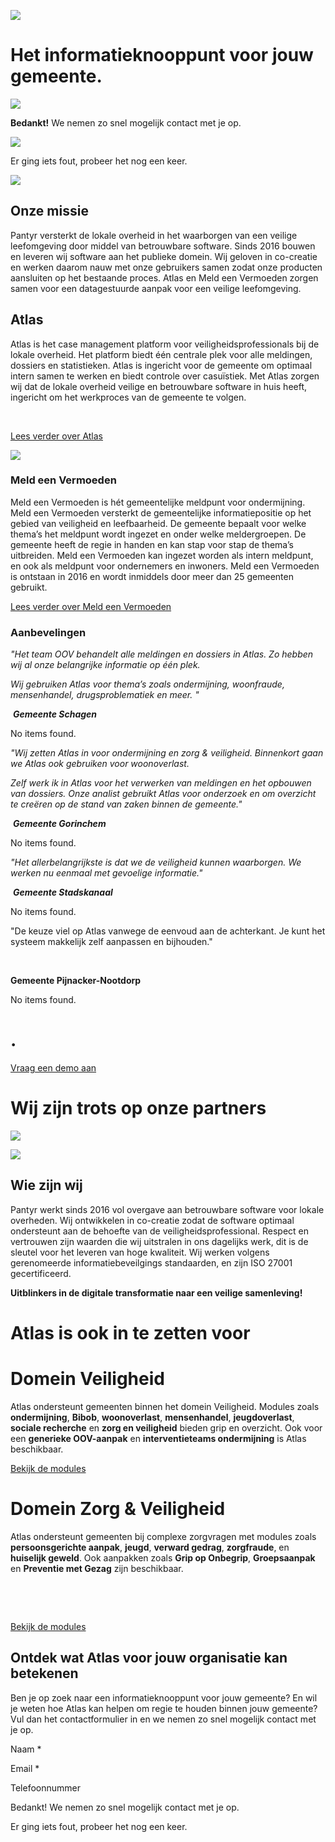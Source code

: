 ![](https://cdn.prod.website-files.com/61ec9c1b1878ba34a70ecbf9/628bd3d72038c54426e4440c_White%20Background%20Horizontal.png)

# Het **informatieknooppunt** voor jouw gemeente.

![](https://cdn.prod.website-files.com/61ec9c1b1878ba34a70ecbf9/628bd3d72038c54426e4440c_White%20Background%20Horizontal.png)

**Bedankt!** We nemen zo snel mogelijk contact met je op.

![](https://cdn.prod.website-files.com/61ec9c1b1878ba34a70ecbf9/628bd5bc1a063e47128fc6e7_AtlasDossiers.gif)

Er ging iets fout, probeer het nog een keer.

![](https://cdn.prod.website-files.com/61ec9c1b1878ba34a70ecbf9/628bd5bc1a063e47128fc6e7_AtlasDossiers.gif)

## **Onze missie**

Pantyr versterkt de lokale overheid in het waarborgen van een veilige leefomgeving door middel van betrouwbare software. Sinds 2016 bouwen en leveren wij software aan het publieke domein. Wij geloven in co-creatie en werken daarom nauw met onze gebruikers samen zodat onze producten aansluiten op het bestaande proces. Atlas en Meld een Vermoeden zorgen samen voor een datagestuurde aanpak voor een veilige leefomgeving.

## Atlas

Atlas is het case management platform voor veiligheidsprofessionals bij de lokale overheid. Het platform biedt één centrale plek voor alle meldingen, dossiers en statistieken. Atlas is ingericht voor de gemeente om optimaal intern samen te werken en biedt controle over casuïstiek. Met Atlas zorgen wij dat de lokale overheid veilige en betrouwbare software in huis heeft, ingericht om het werkproces van de gemeente te volgen.

‍

[Lees verder over Atlas](https://www.pantyr.nl/atlas)

![](https://cdn.prod.website-files.com/61ec9c1b1878ba34a70ecbf9/61ec9c1b1878ba36290ecc3c_mev-atlas-platform.png)

### Meld een Vermoeden

Meld een Vermoeden is hét gemeentelijke meldpunt voor ondermijning. Meld een Vermoeden versterkt de gemeentelijke informatiepositie op het gebied van veiligheid en leefbaarheid. De gemeente bepaalt voor welke thema’s het meldpunt wordt ingezet en onder welke meldergroepen. De gemeente heeft de regie in handen en kan stap voor stap de thema’s uitbreiden. Meld een Vermoeden kan ingezet worden als intern meldpunt, en ook als meldpunt voor ondernemers en inwoners. Meld een Vermoeden is ontstaan in 2016 en wordt inmiddels door meer dan 25 gemeenten gebruikt.

[Lees verder over Meld een Vermoeden](https://www.pantyr.nl/meldeenvermoeden)

### Aanbevelingen

_"Het team OOV behandelt alle meldingen en dossiers in Atlas. Zo hebben wij al onze belangrijke informatie op één plek._

_Wij gebruiken Atlas voor thema’s zoals ondermijning, woonfraude, mensenhandel, drugsproblematiek en meer. "_

_‍_ **_Gemeente Schagen_**

No items found.

_"Wij zetten Atlas in voor ondermijning en zorg & veiligheid. Binnenkort gaan we Atlas ook gebruiken voor woonoverlast._

_Zelf werk ik in Atlas voor het verwerken van meldingen en het opbouwen van dossiers. Onze analist gebruikt Atlas voor onderzoek en om overzicht te creëren op de stand van zaken binnen de gemeente."_

_‍_ **_Gemeente Gorinchem_**

No items found.

_"Het allerbelangrijkste is dat we de veiligheid kunnen waarborgen. We werken nu eenmaal met gevoelige informatie."_

_‍_ **_Gemeente Stadskanaal_**

No items found.

"De keuze viel op Atlas vanwege de eenvoud aan de achterkant. Je kunt het systeem makkelijk zelf aanpassen en bijhouden."

‍

**Gemeente Pijnacker-Nootdorp**

No items found.

# .

[Vraag een demo aan](https://www.pantyr.nl/contact)

# Wij zijn trots op onze partners

![](https://cdn.prod.website-files.com/61ec9c1b1878ba34a70ecbf9/6813323e0660c565a93ae255_Pantyr%20samenwerking%20rechts%202.0.jpg)

![](https://cdn.prod.website-files.com/61ec9c1b1878ba34a70ecbf9/6813323d37ee1348f2735ba6_Samenwerkingen%20Pantyr%20Links%202.0.jpg)

## Wie zijn wij

Pantyr werkt sinds 2016 vol overgave aan betrouwbare software voor lokale overheden. Wij ontwikkelen in co-creatie zodat de software optimaal ondersteunt aan de behoefte van de veiligheidsprofessional. Respect en vertrouwen zijn waarden die wij uitstralen in ons dagelijks werk, dit is de sleutel voor het leveren van hoge kwaliteit. Wij werken volgens gerenomeerde informatiebeveilgings standaarden, en zijn ISO 27001 gecertificeerd.

**Uitblinkers in de digitale transformatie naar een veilige samenleving!**

# Atlas is ook in te zetten voor

# Domein Veiligheid

Atlas ondersteunt gemeenten binnen het domein Veiligheid. Modules zoals **ondermijning**, **Bibob**, **woonoverlast**, **mensenhandel**, **jeugdoverlast**, **sociale recherche** en **zorg en veiligheid** bieden grip en overzicht. Ook voor een **generieke OOV-aanpak** en **interventieteams ondermijning** is Atlas beschikbaar.

[Bekijk de modules](https://www.pantyr.nl/domein-veiligheid)

# Domein Zorg & Veiligheid

Atlas ondersteunt gemeenten bij complexe zorgvragen met modules zoals **persoonsgerichte aanpak**, **jeugd**, **verward gedrag**, **zorgfraude**, en **huiselijk geweld**. Ook aanpakken zoals **Grip op Onbegrip**, **Groepsaanpak** en **Preventie met Gezag** zijn beschikbaar.

‍

‍

[Bekijk de modules](https://www.pantyr.nl/domein-zorg-en-veiligheid)

## Ontdek wat Atlas voor jouw organisatie kan betekenen

Ben je op zoek naar een informatieknooppunt voor jouw gemeente? En wil je weten hoe Atlas kan helpen om regie te houden binnen jouw gemeente? Vul dan het contactformulier in en we nemen zo snel mogelijk contact met je op.

Naam \*

Email \*

Telefoonnummer

Bedankt! We nemen zo snel mogelijk contact met je op.

Er ging iets fout, probeer het nog een keer.